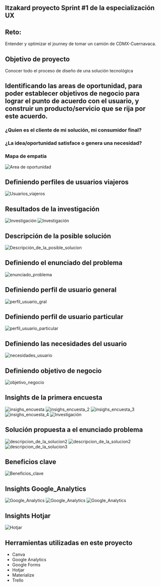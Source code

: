 ## Itzakard proyecto Sprint #1 de la especialización UX

## Reto:
Entender y optimizar el journey de tomar un camión de CDMX-Cuernavaca.

## Objetivo de proyecto
Conocer todo el proceso de diseño de una solución tecnológica

## Identificando las areas de oportunidad, para poder establecer objetivos de negocio para lograr el punto de acuerdo con el usuario, y construir un producto/servicio que se rija por este acuerdo.

### ¿Quien es el cliente de mi solución, mi consumidor final?
### ¿La idea/oportunidad satisface o genera una necesidad?
### Mapa de empatía

![Area de oportunidad](assets/images/area_de_oportunidad.png)

## Definiendo perfiles de usuarios viajeros

![Usuarios_viajeros](assets/images/perfil_viajeros.png)

## Resultados de la investigación

![Investigación](assets/images/research_1.JPG)
![Investigación](assets/images/research_2.png)

## Descripción de la posible solución
![Descripción_de_la_posible_solucion](assets/images/descripcion_de_la_solucion.png)

## Definiendo el enunciado del problema
![enunciado_problema](assets/images/enunciado_problema.png)

## Definiendo perfil de usuario general
![perfil_usuario_gral](assets/images/perfil_usuario_gral.png)

## Definiendo perfil de usuario particular
![perfil_usuario_particular](assets/images/perfil_usuario_particular.png)

## Definiendo las necesidades del usuario
![necesidades_usuario](assets/images/necesidades_usuario.png)

## Definiendo objetivo de negocio
![objetivo_negocio](assets/images/objetivo_negocio.png)

## Insights de la primera encuesta
![insighs_encuesta](assets/images/insighs_encuesta.png)
![insighs_encuesta_2](assets/images/insighs_encuesta_2.png)
![insighs_encuesta_3](assets/images/insighs_encuesta_3.png)
![insighs_encuesta_4](assets/images/insighs_encuesta_4.png)
![Investigación](assets/images/insighs_encuesta_5.png)

## Solución propuesta a el enunciado problema
![descripcion_de_la_solucion2](assets/images/descripcion_de_la_solucion0.png)
![descripcion_de_la_solucion2](assets/images/descripcion_de_la_solucion2.png)
![descripcion_de_la_solucion3](assets/images/descripcion_de_la_solucion3.png)

## Beneficios clave
![Beneficios_clave](assets/images/beneficios_clave.png)

## Insights Google_Analytics
![Google_Analytics](assets/images/google_analytics.png)
![Google_Analytics](assets/images/google_analytics2.png)
![Google_Analytics](assets/images/google_analytics3.png)

## Insights Hotjar
![Hotjar](assets/images/hotjar.png)

## Herramientas utilizadas en este proyecto
* Canva
* Google Analytics
* Google Forms
* Hotjar
* Materialize
* Trello 
